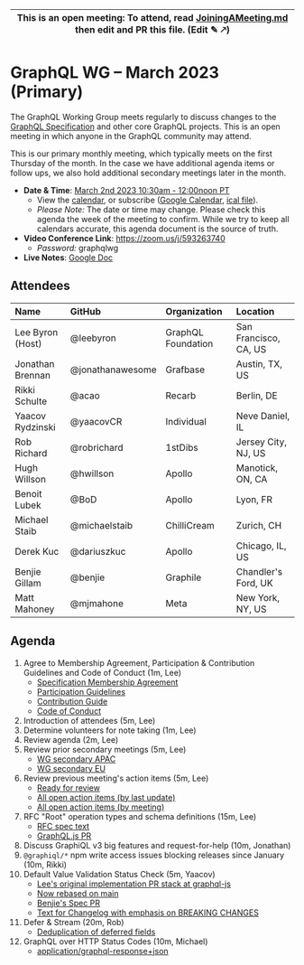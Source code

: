 <!--

# How to join (copied directly from /JoiningAMeeting.md)

Hello! You're welcome to join our working group meeting and add to the agenda
by following these three steps:

1.  Add your name to the list of attendees (in alphabetical order).

    - To respect meeting size, attendees should be relevant to the agenda.
      That means we expect most who join the meeting to participate in
      discussion. If you'd rather just watch, check out our [YouTube][].

    - Please include the organization (or project) you represent, and the
      location (including [country code][]) you expect to be located in during
      the meeting.

    - If you're willing to help take notes, add "✏️" after your name
      (eg. Ada Lovelace ✏). This is hugely helpful!

2.  If relevant, add your topic to the agenda (sorted by expected time).

    - Every agenda item has four parts: 1) the topic, 2) an expected time
      constraint, 3) who's leading the discussion, and 4) a list of any
      relevant links (RFC docs, issues, PRs, presentations, etc). Follow the
      format of existing agenda items.

    - Know what you want to get out of the agenda topic - what feedback do you
      need? What questions do you need answered? Are you looking for consensus
      or just directional feedback?

    - If your topic is a new proposal it's likely an ["RFC 0"][rfc stages]. The
      barrier of entry for documenting new proposals is intentionally low,
      writing a few sentences about the problem you're trying to solve and the
      rough shape of your proposed solution is normally sufficient.

      You can create a link for this:

      - As an issue against the graphql-wg repo.
      - As a GitHub discussion in the graphql-wg repo.
      - As an RFC document into the rfcs/ folder of the graphql-wg repo.

3.  Review our guidelines and agree to our Spec Membership & CLA.

    - Review and understand our Spec Membership Agreement, Participation &
      Contribution Guidelines, and Code of Conduct. You'll find links to these
      in the first agenda item of every meeting.

    - If this is your first time, our bot will comment on your Pull Request
      with a link to our Spec Membership & CLA. Please follow along and agree
      before your PR is merged.

      Your organization may sign this for all of its members. To set this up,
      please ask operations@graphql.org.

PLEASE TAKE NOTE:

- By joining this meeting you must agree to the Specification Membership
  Agreement and Code of Conduct.

- Meetings are recorded and made available on [YouTube][], by joining you
  consent to being recorded.

[youtube]: https://www.youtube.com/channel/UCERcwLeheOXp_u61jEXxHMA
[country code]: https://en.wikipedia.org/wiki/List_of_ISO_3166_country_codes#Current_ISO_3166_country_codes
[rfc stages]: https://github.com/graphql/graphql-spec/blob/main/CONTRIBUTING.md#rfc-contribution-stages

-->

| This is an open meeting: To attend, read [JoiningAMeeting.md](https://github.com/graphql/graphql-wg/blob/main/JoiningAMeeting.md) then edit and PR this file. (Edit ✎ 🡕) |
| ------------------------------------------------------------------------------------------------------------------------------------------------------------------------ |

# GraphQL WG – March 2023 (Primary)

The GraphQL Working Group meets regularly to discuss changes to the
[GraphQL Specification][] and other core GraphQL projects. This is an open
meeting in which anyone in the GraphQL community may attend.

This is our primary monthly meeting, which typically meets on the first Thursday
of the month. In the case we have additional agenda items or follow ups, we also
hold additional secondary meetings later in the month.

- **Date & Time**: [March 2nd 2023 10:30am - 12:00noon PT](https://www.timeanddate.com/worldclock/converter.html?iso=20230302T183000&p1=224&p2=179&p3=136&p4=268&p5=367&p6=438&p7=248&p8=240)
  - View the [calendar][], or subscribe ([Google Calendar][], [ical file][]).
  - _Please Note:_ The date or time may change. Please check this agenda the
    week of the meeting to confirm. While we try to keep all calendars accurate,
    this agenda document is the source of truth.
- **Video Conference Link**: https://zoom.us/j/593263740
  - _Password:_ graphqlwg
- **Live Notes**: [Google Doc]()

[graphql specification]: https://github.com/graphql/graphql-spec
[calendar]: https://calendar.google.com/calendar/embed?src=linuxfoundation.org_ik79t9uuj2p32i3r203dgv5mo8%40group.calendar.google.com
[google calendar]: https://calendar.google.com/calendar?cid=bGludXhmb3VuZGF0aW9uLm9yZ19pazc5dDl1dWoycDMyaTNyMjAzZGd2NW1vOEBncm91cC5jYWxlbmRhci5nb29nbGUuY29t
[ical file]: https://calendar.google.com/calendar/ical/linuxfoundation.org_ik79t9uuj2p32i3r203dgv5mo8%40group.calendar.google.com/public/basic.ics

## Attendees

| Name             | GitHub           | Organization       | Location              |
| :--------------- | :--------------- | :----------------- | :-------------------- |
| Lee Byron (Host) | @leebyron        | GraphQL Foundation | San Francisco, CA, US |
| Jonathan Brennan | @jonathanawesome | Grafbase           | Austin, TX, US        |
| Rikki Schulte    | @acao            | Recarb             | Berlin, DE            |
| Yaacov Rydzinski | @yaacovCR        | Individual         | Neve Daniel, IL       |
| Rob Richard      | @robrichard      | 1stDibs            | Jersey City, NJ, US   |
| Hugh Willson     | @hwillson        | Apollo             | Manotick, ON, CA      |
| Benoit Lubek     | @BoD             | Apollo             | Lyon, FR              |
| Michael Staib    | @michaelstaib    | ChilliCream        | Zurich, CH            |
| Derek Kuc        | @dariuszkuc      | Apollo             | Chicago, IL, US       |
| Benjie Gillam    | @benjie          | Graphile           | Chandler's Ford, UK   |
| Matt Mahoney     | @mjmahone        | Meta               | New York, NY, US

## Agenda

1. Agree to Membership Agreement, Participation & Contribution Guidelines and Code of Conduct (1m, Lee)
   - [Specification Membership Agreement](https://github.com/graphql/foundation)
   - [Participation Guidelines](https://github.com/graphql/graphql-wg#participation-guidelines)
   - [Contribution Guide](https://github.com/graphql/graphql-spec/blob/main/CONTRIBUTING.md)
   - [Code of Conduct](https://github.com/graphql/foundation/blob/master/CODE-OF-CONDUCT.md)
1. Introduction of attendees (5m, Lee)
1. Determine volunteers for note taking (1m, Lee)
1. Review agenda (2m, Lee)
1. Review prior secondary meetings (5m, Lee)
   - [WG secondary APAC](https://github.com/graphql/graphql-wg/blob/main/agendas/2023/02-Feb/08-wg-secondary-apac.md)
   - [WG secondary EU](https://github.com/graphql/graphql-wg/blob/main/agendas/2023/02-Feb/16-wg-secondary-eu.md)
1. Review previous meeting's action items (5m, Lee)
   - [Ready for review](https://github.com/graphql/graphql-wg/issues?q=is%3Aissue+is%3Aopen+label%3A%22Ready+for+review+%F0%9F%99%8C%22+sort%3Aupdated-desc)
   - [All open action items (by last update)](https://github.com/graphql/graphql-wg/issues?q=is%3Aissue+is%3Aopen+label%3A%22Action+item+%3Aclapper%3A%22+sort%3Aupdated-desc)
   - [All open action items (by meeting)](https://github.com/graphql/graphql-wg/projects?query=is%3Aopen+sort%3Aname-asc)
1. RFC "Root" operation types and schema definitions (15m, Lee)
   - [RFC spec text](https://github.com/graphql/graphql-spec/pull/1015)
   - [GraphQL.js PR](https://github.com/graphql/graphql-js/pull/3846)
1. Discuss GraphiQL v3 big features and request-for-help (10m, Jonathan)
1. `@graphiql/*` npm write access issues blocking releases since January (10m, Rikki)
1. Default Value Validation Status Check (5m, Yaacov)
   - [Lee's original implementation PR stack at graphql-js](https://github.com/graphql/graphql-js/pull/3049)
   - [Now rebased on main](https://github.com/graphql/graphql-js/pull/3814)
   - [Benjie's Spec PR](https://github.com/graphql/graphql-spec/pull/793)
   - [Text for Changelog with emphasis on BREAKING CHANGES](https://github.com/graphql/graphql-js/pull/3814#issuecomment-1438334765)
1. Defer & Stream (20m, Rob)
   - [Deduplication of deferred fields](https://github.com/robrichard/defer-stream-wg/discussions/65)
1. GraphQL over HTTP Status Codes (10m, Michael)
   - [application/graphql-response+json](https://github.com/graphql/graphql-over-http/blob/main/spec/GraphQLOverHTTP.md#applicationgraphql-responsejson)
